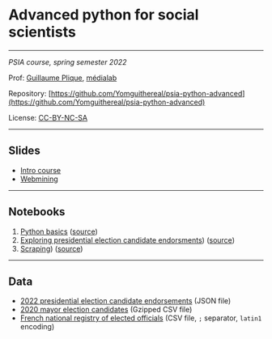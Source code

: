 # Advanced python for social scientists

---

*PSIA course, spring semester 2022*

Prof: [Guillaume Plique](https://github.com/Yomguithereal), [médialab](https://medialab.sciencespo.fr/)

Repository: [https://github.com/Yomguithereal/psia-python-advanced](https://github.com/Yomguithereal/psia-python-advanced)

License: [CC-BY-NC-SA](https://creativecommons.org/licenses/by-nc-sa/4.0/)

---

## Slides

* [Intro course](/psia-python-advanced/decks/intro)
* [Webmining](/psia-python-advanced/decks/webmining)

---

## Notebooks

1. [Python basics](https://nbviewer.org/github/Yomguithereal/psia-python-advanced/blob/master/notebooks/00_python_basics_review.ipynb) ([source](https://github.com/Yomguithereal/psia-python-advanced/blob/master/notebooks/00_python_basics_review.ipynb))
2. [Exploring presidential election candidate endorsments](https://nbviewer.org/github/Yomguithereal/psia-python-advanced/blob/master/notebooks/01_presidential_candidates_endorsments.ipynb)) ([source](https://github.com/Yomguithereal/psia-python-advanced/blob/master/notebooks/01_presidential_candidates_endorsments.ipynb))
3. [Scraping](https://nbviewer.org/github/Yomguithereal/psia-python-advanced/blob/master/notebooks/02_scraping.ipynb)) ([source](https://github.com/Yomguithereal/psia-python-advanced/blob/master/notebooks/02_scraping.ipynb))


---

## Data

* [2022 presidential election candidate endorsements](https://github.com/Yomguithereal/psia-python-advanced/raw/master/data/parrainages.json) (JSON file)
* [2020 mayor election candidates](https://github.com/Yomguithereal/psia-python-advanced/raw/master/data/municipale2020.csv.gz) (Gzipped CSV file)
* [French national registry of elected officials](https://github.com/Yomguithereal/psia-python-advanced/raw/master/data/rne-maires.csv) (CSV file, `;` separator, `latin1` encoding)
